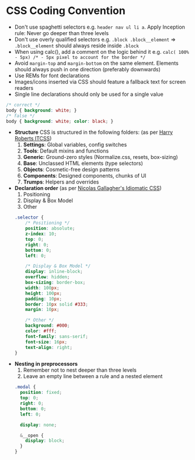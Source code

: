 # CSS Coding Convention

- Don't use spaghetti selectors e.g. `header nav ul li a`. Apply Inception rule: Never go deeper than three levels
- Don't use overly qualified selectors e.g. `.block .block__element` => `.block__element` should always reside inside `.block`
- When using calc(), add a comment on the logic behind it e.g. `calc( 100% - 5px) /* - 5px pixel to account for the border */`
- Avoid `margin-top` and `margin-bottom` on the same element. Elements should always push in one direction (preferably downwards)
- Use REMs for font declarations
- Images/icons inserted via CSS should feature a fallback text for screen readers
- Single line declarations should only be used for a single value
```css 
/* correct */
body { background: white; } 
/* false */
body { background: white; color: black; }
```
- __Structure__
  CSS is structured in the following folders: (as per [Harry Roberts ITCSS](http://itcss.io))
  1. __Settings__: Global variables, config switches
  2. __Tools__: Default mixins and functions
  3. __Generic__: Ground-zero styles (Normalize.css, resets, box-sizing)
  4. __Base__: Unclassed HTML elements (type selectors)
  5. __Objects__: Cosmetic-free design patterns
  6. __Components__: Designed components, chunks of UI
  7. __Trumps__: Helpers and overrides
- __Declaration order__ (as per [Nicolas Gallagher's Idiomatic CSS](https://github.com/necolas/idiomatic-css))
  1. Positioning
  2. Display & Box Model
  3. Other
  ```css
  .selector {
      /* Positioning */
      position: absolute;
      z-index: 10;
      top: 0;
      right: 0;
      bottom: 0;
      left: 0;

      /* Display & Box Model */
      display: inline-block;
      overflow: hidden;
      box-sizing: border-box;
      width: 100px;
      height: 100px;
      padding: 10px;
      border: 10px solid #333;
      margin: 10px;

      /* Other */
      background: #000;
      color: #fff;
      font-family: sans-serif;
      font-size: 16px;
      text-align: right;
  }
  ```
- __Nesting in preprocessors__
  1. Remember not to nest deeper than three levels
  2. Leave an empty line between a rule and a nested element
  ```css
  .modal {
    position: fixed;
    top: 0;
    right: 0;
    bottom: 0;
    left: 0;

    display: none;

    &__open {
      display: block;
    }
  }
  ```
